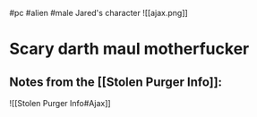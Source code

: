 #pc #alien #male
Jared's character
![[ajax.png]]

# Scary darth maul motherfucker

## Notes from the [[Stolen Purger Info]]:

![[Stolen Purger Info#Ajax]]